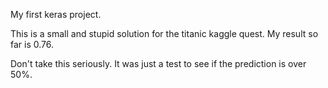 My first keras project.

This is a small and stupid solution for the titanic kaggle quest. My result so far is 0.76.

Don't take this seriously. It was just a test to see if the prediction is over 50%.
